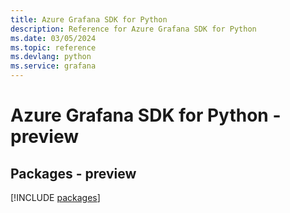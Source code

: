 ```yaml
---
title: Azure Grafana SDK for Python
description: Reference for Azure Grafana SDK for Python
ms.date: 03/05/2024
ms.topic: reference
ms.devlang: python
ms.service: grafana
---
```

# Azure Grafana SDK for Python - preview
## Packages - preview
[!INCLUDE [packages](grafana-index.md)]